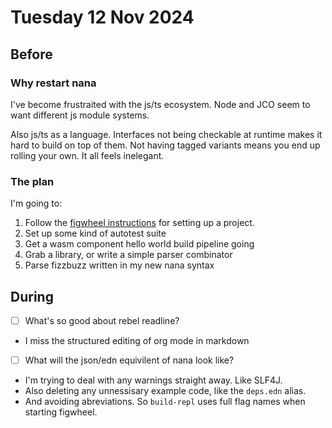 # Tuesday 12 Nov 2024

## Before

### Why restart nana

I've become frustraited with the js/ts ecosystem. Node and JCO seem to want different js module systems.

Also js/ts as a language. Interfaces not being checkable at runtime makes it hard to build on top of them. Not having tagged variants means you end up rolling your own. It all feels inelegant.

### The plan

I'm going to:

1. Follow the [figwheel instructions](https://figwheel.org/#quick-usage) for setting up a project.
2. Set up some kind of autotest suite
3. Get a wasm component hello world build pipeline going
4. Grab a library, or write a simple parser combinator
5. Parse fizzbuzz written in my new nana syntax

## During

- [ ] What's so good about rebel readline?
- I miss the structured editing of org mode in markdown
- [ ] What will the json/edn equivilent of nana look like?
- I'm trying to deal with any warnings straight away. Like SLF4J.
- Also deleting any unnessisary example code, like the `deps.edn` alias.
- And avoiding abreviations. So `build-repl` uses full flag names when starting figwheel.
